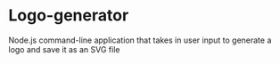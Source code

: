 # Logo-generator
Node.js command-line application that takes in user input to generate a logo and save it as an SVG file
